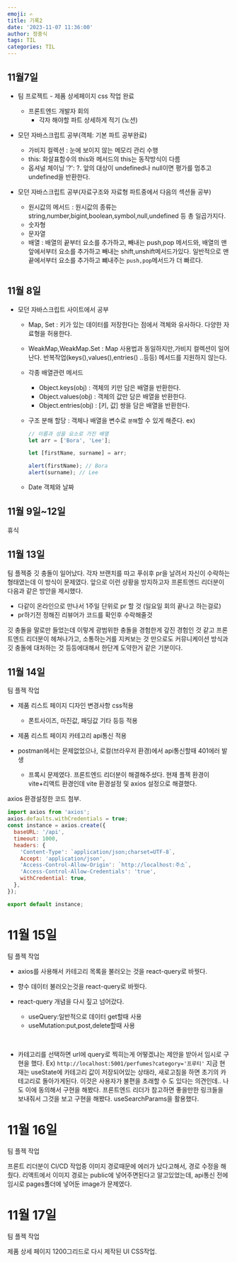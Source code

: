```yaml
---
emoji: ✍
title: 기록2
date: '2023-11-07 11:36:00'
author: 정중식
tags: TIL
categories: TIL
---
```


## 11월7일

- 팀 프로젝트 - 제품 상세페이지 css 작업 완료

  - 프론트엔드 개발자 회의
    - 각자 해야할 파트 상세하게 적기 (노션)

- 모던 자바스크립트 공부(객체: 기본 파트 공부완료)

  - 가비지 컬렉션 : 눈에 보이지 않는 메모리 관리 수행
  - this: 화살표함수의 this와 메서드의 this는 동작방식이 다름
  - 옵셔널 체이닝 '?': ?. 앞의 대상이 undefined나 null이면 평가를 멈추고 undefined을 반환한다.

- 모던 자바스크립트 공부(자료구조와 자료형 파트중에서 다음의 섹션들 공부)
  - 원시값의 메서드 : 원시값의 종류는 string,number,bigint,boolean,symbol,null,undefined 등 총 일곱가지다.
  - 숫자형
  - 문자열
  - 배열 : 배열의 끝부터 요소를 추가하고, 빼내는 push,pop 메서드와, 배열의 맨 앞에서부터 요소를 추가하고 빼내는 shift,unshift메서드가있다.
    일반적으로 맨 끝에서부터 요소를 추가하고 뺴내주는 `push,pop`메서드가 더 빠르다.

```toc

```

## 11월 8일

- 모던 자바스크립트 사이트에서 공부

  - Map, Set : 키가 있는 데이터를 저장한다는 점에서 객체와 유사하다.
    다양한 자료형을 허용한다.
  - WeakMap,WeakMap.Set : Map 사용법과 동일하지만,가비지 컬렉션이 일어난다. 반복작업(keys(),values(),entries() ..등등) 메서드를 지원하지 않는다.

  - 각종 배열관련 메서드

    - Object.keys(obj) : 객체의 키만 담은 배열을 반환한다.
    - Object.values(obj) : 객체의 값만 담은 배열을 반환한다.
    - Object.entries(obj) : [키, 값] 쌍을 담은 배열을 반환한다.

  - 구조 분해 할당 : 객체나 배열을 변수로 `분해`할 수 있게 해준다.
    ex)

    ```js
    // 이름과 성을 요소로 가진 배열
    let arr = ['Bora', 'Lee'];

    let [firstName, surname] = arr;

    alert(firstName); // Bora
    alert(surname); // Lee
    ```

  - Date 객체와 날짜

## 11월 9일~12일

휴식

## 11월 13일

팀 플젝중 깃 충돌이 일어났다.
각자 브랜치를 따고 푸쉬후 pr을 날려서 자신이 수락하는 형태였는데 이 방식이 문제였다.
앞으로 이런 상황을 방지하고자 프론트엔드 리더분이 다음과 같은 방안을 제시했다.

- 다같이 온라인으로 만나서 1주일 단위로 pr 할 것 (일요일 회의 끝나고 하는걸로)
- pr하기전 정해진 리뷰어가 코드를 확인후 수락해줄것

깃 충돌을 말로만 들었는데 이렇게 광범위한 충돌을 경험한게 갚진 경험인 것 같고 프론트엔드 리더분이 헤쳐나가고, 소통하는거를 지켜보는 것 만으로도 커뮤니케이션 방식과 깃 충돌에 대처하는 것 등등에대해서 한단계 도약한거 같은 기분이다.

## 11월 14일

팀 플젝 작업

- 제품 리스트 페이지 디자인 변경사항 css적용
  - 폰트사이즈, 마진값, 패딩값 기타 등등 적용 <br/>
- 제품 리스트 페이지 카테고리 api통신 적용

- postman에서는 문제없었으나, 로컬(브라우저 환경)에서 api통신할때 401에러 발생
  - 프록시 문제였다. 프론트엔드 리더분이 해결해주셨다.
    현재 플젝 환경이 vite+리액트 환경인데 vite 환경설정 및 axios 설정으로 해결했다.

axios 환경설정한 코드 첨부.

```js
import axios from 'axios';
axios.defaults.withCredentials = true;
const instance = axios.create({
  baseURL: '/api',
  timeout: 1000,
  headers: {
    'Content-Type': `application/json;charset=UTF-8`,
    Accept: 'application/json',
    'Access-Control-Allow-Origin': `http://localhost:주소`,
    'Access-Control-Allow-Credentials': 'true',
    withCredential: true,
  },
});

export default instance;
```

# 11월 15일

팀 플젝 작업

- axios를 사용해서 카테고리 목록을 불러오는 것을 react-query로 바꿧다.

- 향수 데이터 불러오는것을 react-query로 바꿧다.

- react-query 개념을 다시 짚고 넘어갔다.
  - useQuery:일반적으로 데이터 get할때 사용
  - useMutation:put,post,delete할때 사용

<br/>

- 카테고리를 선택하면 url에 query로 찍히는게 어떻겠냐는 제안을 받아서 임시로 구현을 했다.
  Ex) `http://localhost:5001/perfumes?category='프루티'`
  지금 현재는 useState에 카테고리 값이 저장되어있는 상태라, 새로고침을 하면 초기의 카테고리로 돌아가게된다.
  이것은 사용자가 불편을 초래할 수 도 있다는 의견인데.. 나도 이에 동의해서 구현을 해봤다.
  프론트엔드 리더가 참고하면 좋을만한 링크들을 보내줘서 그것을 보고 구현을 해봤다.
  useSearchParams을 활용했다.

# 11월 16일

팀 플젝 작업

프론트 리더분이 CI/CD 작업중 이미지 경로때문에 에러가 났다고해서, 경로 수정을 해줬다.
리액트에서 이미지 경로는 public에 넣어주면된다고 알고있었는데,
api통신 전에 임시로 pages폴더에 넣어둔 image가 문제였다.

# 11월 17일

팀 플젝 작업

제품 상세 페이지 1200그리드로 다시 제작된 UI CSS작업.

```toc

```
